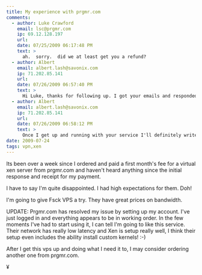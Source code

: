 ```yaml
---
title: My experience with prgmr.com
comments:
  - author: Luke Crawford
    email: lsc@prgmr.com
    ip: 69.12.128.197
    url:
    date: 07/25/2009 06:17:48 PM
    text: >
      ah.  sorry.  did we at least get you a refund?
  - author: Albert
    email: albert.lash@savonix.com
    ip: 71.202.85.141
    url:
    date: 07/26/2009 06:57:40 PM
    text: >
      Hi Luke, thanks for following up. I got your emails and responded from both my main account and a backup in case they are getting filtered for some reason.
  - author: Albert
    email: albert.lash@savonix.com
    ip: 71.202.85.141
    url:
    date: 07/26/2009 06:58:12 PM
    text: >
      Once I get up and running with your service I'll definitely write up another review.
date: 2009-07-24
tags: vpn,xen
---
```

Its been over a week since I ordered and paid a first month's fee for a virtual xen server from prgmr.com and haven't heard anything since the initial response and receipt for my payment.

I have to say I'm quite disappointed. I had high expectations for them. Doh!

I'm going to give Fsck VPS a try. They have great prices on bandwidth.

UPDATE: Prgmr.com has resolved my issue by setting up my account. I've just logged in and everything appears to be in working order. In the few moments I've had to start using it, I can tell I'm going to like this service. Their network has really low latency and Xen is setup really well, I think their setup even includes the ability install custom kernels! :-)

After I get this vps up and doing what I need it to, I may consider ordering another one from prgmr.com.

¥

